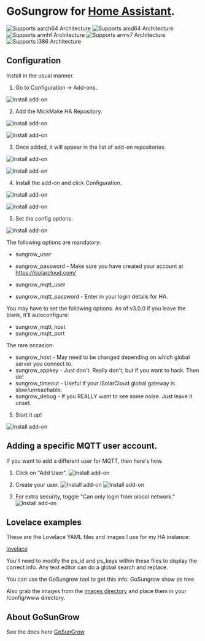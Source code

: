 # GoSungrow for [Home Assistant](https://www.home-assistant.io/).

[aarch64-shield]: https://img.shields.io/badge/aarch64-yes-green.svg
[amd64-shield]: https://img.shields.io/badge/amd64-yes-green.svg
[armhf-shield]: https://img.shields.io/badge/armhf-yes-green.svg
[armv7-shield]: https://img.shields.io/badge/armv7-yes-green.svg
[i386-shield]: https://img.shields.io/badge/i386-no-red.svg

![Supports aarch64 Architecture][aarch64-shield]
![Supports amd64 Architecture][amd64-shield]
![Supports armhf Architecture][armhf-shield]
![Supports armv7 Architecture][armv7-shield]
![Supports i386 Architecture][i386-shield]


## Configuration
Install in the usual manner.

1. Go to Configuration -> Add-ons.

![Install add-on](https://github.com/MickMake/HomeAssistantAddons/raw/main/GoSungrow/docs/ScreenShot1.png)

2. Add the MickMake HA Repository.

![Install add-on](https://github.com/MickMake/HomeAssistantAddons/raw/main/GoSungrow/docs/ScreenShot2.png)

![Install add-on](https://github.com/MickMake/HomeAssistantAddons/raw/main/GoSungrow/docs/ScreenShot3.png)

3. Once added, it will appear in the list of add-on repositories.

![Install add-on](https://github.com/MickMake/HomeAssistantAddons/raw/main/GoSungrow/docs/ScreenShot4.png)

![Install add-on](https://github.com/MickMake/HomeAssistantAddons/raw/main/GoSungrow/docs/ScreenShot4b.png)

4. Install the add-on and click Configuration.

![Install add-on](https://github.com/MickMake/HomeAssistantAddons/raw/main/GoSungrow/docs/ScreenShot5.png)

![Install add-on](https://github.com/MickMake/HomeAssistantAddons/raw/main/GoSungrow/docs/ScreenShot5b.png)

5. Set the config options.

![Install add-on](https://github.com/MickMake/HomeAssistantAddons/raw/main/GoSungrow/docs/ScreenShot6.png)

The following options are mandatory:
- sungrow_user
- sungrow_password - Make sure you have created your account at https://isolarcloud.com/

- sungrow_mqtt_user
- sungrow_mqtt_password - Enter in your login details for HA.

You may have to set the following options. As of v3.0.0 if you leave the blank, it'll autoconfigure:
- sungrow_mqtt_host
- sungrow_mqtt_port

The rare occasion:
- sungrow_host - May need to be changed depending on which global server you connect to.
- sungrow_appkey - Just don't. Really don't, but if you want to hack. Then do!
- sungrow_timeout - Useful if your iSolarCloud global gateway is slow/unreachable.
- sungrow_debug - If you REALLY want to see some noise. Just leave it unset.

5. Start it up!

![Install add-on](https://github.com/MickMake/HomeAssistantAddons/raw/main/GoSungrow/docs/ScreenShot7.png)


## Adding a specific MQTT user account.

If you want to add a different user for MQTT, then here's how.

1. Click on "Add User".
![Install add-on](https://github.com/MickMake/HomeAssistantAddons/raw/main/GoSungrow/docs/mqtt1.png)

2. Create your user.
![Install add-on](https://github.com/MickMake/HomeAssistantAddons/raw/main/GoSungrow/docs/mqtt2.png)
![Install add-on](https://github.com/MickMake/HomeAssistantAddons/raw/main/GoSungrow/docs/mqtt3.png)

3. For extra security, toggle "Can only login from olocal network."
![Install add-on](https://github.com/MickMake/HomeAssistantAddons/raw/main/GoSungrow/docs/mqtt4.png)


## Lovelace examples

These are the Lovelace YAML files and images I use for my HA instance:

[lovelace](https://github.com/MickMake/HomeAssistantAddons/raw/main/GoSungrow/docs/lovelace)

You'll need to modify the ps_id and ps_keys within these files to display the correct info. Any text editor can do a global search and replace.

You can use the GoSungrow tool to get this info:
  GoSungrow show ps tree

Also grab the images from the [images directory](https://github.com/MickMake/HomeAssistantAddons/raw/main/GoSungrow/docs/lovelace/images) and place them in your /config/www directory.


## About GoSunGrow
See the docs here [GoSunGrow](https://github.com/MickMake/GoSunGrow/)
